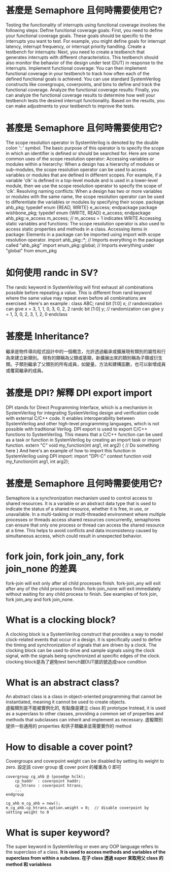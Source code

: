 # 甚麼是 Semaphore 且何時需要使用它?
  Testing the functionality of interrupts using functional coverage involves the following steps:
Define functional coverage goals: First, you need to define your functional coverage goals. These goals should be specific to the interrupts you want to test. For example, you might define goals for interrupt latency, interrupt frequency, or interrupt priority handling.
Create a testbench for interrupts: Next, you need to create a testbench that generates interrupts with different characteristics. This testbench should also monitor the behavior of the design under test (DUT) in response to the interrupts.
Implement functional coverage: You can then implement functional coverage in your testbench to track how often each of the defined functional goals is achieved. You can use standard SystemVerilog constructs like covergroups, coverpoints, and bins to define and track the functional coverage.
Analyze the functional coverage results: Finally, you can analyze the functional coverage results to determine how well your testbench tests the desired interrupt functionality. Based on the results, you can make adjustments to your testbench to improve the tests.

# 甚麼是 Semaphore 且何時需要使用它?
The scope resolution operator in SystemVerilog is denoted by the double colon '::' symbol. The basic purpose of this operator is to specify the scope in which an identifier is defined or should be searched for.
Here are some common uses of the scope resolution operator:
Accessing variables or modules within a hierarchy: When a design has a hierarchy of modules or sub-modules, the scope resolution operator can be used to access variables or modules that are defined in different scopes. For example, if a variable 'clk' is defined in a top-level module and is used in a lower-level module, then we use the scope resolution operator to specify the scope of 'clk'.
Resolving naming conflicts: When a design has two or more variables or modules with the same name, the scope resolution operator can be used to differentiate the variables or modules by specifying their scope.
package ahb_pkg;
	typedef enum {READ, WRITE} e_access;
endpackage
package wishbone_pkg;
	typedef enum {WRITE, READ} e_access;
endpackage
ahb_pkg::e_access 	m_access; 		// m_access = 1 indicates WRITE
Accessing static variables and functions: The scope resolution operator is also used to access static properties and methods in a class.
Accessing items in package: Elements in a package can be imported using import with scope resolution operator.
import ahb_pkg::*; 	 		// Imports everything in the package called "ahb_pkg"
import enum_pkg::global; 	// Imports everything under "global" from enum_pkg

# 如何使用 randc in SV?

The randc keyword in SystemVerilog will first exhaust all combinations possible before repeating a value. This is different from rand keyword where the same value may repeat even before all combinations are exercised.
Here's an example :
class ABC;
	rand 	bit [1:0] 	x; 		// randomization can give x = 3, 1, 1, 0, 3, 0, 2, 2
	randc 	bit [1:0] 	y; 		// randomization can give y = 1, 3, 0, 2, 3, 1, 2, 0
endclass

# 甚麼是 Inheritance?
繼承是物件導向程式設計中的一個概念，允許透過繼承或擴展現有類別的屬性和行為來建立新類別。
現有的類稱為父類或基類，新擴展出來的類別稱為子類或衍生類。子類別繼承了父類別的所有成員，如變量，方法和建構函數，也可以新增成員或覆寫繼承的成員。

# 甚麼是 DPI? 解釋 DPI export import
DPI stands for Direct Programming Interface, which is a mechanism in SystemVerilog for integrating SystemVerilog design and verification code with external C/C++ code. It enables interoperability between SystemVerilog and other high-level programming languages, which is not possible with traditional Verilog.
DPI export is used to export C/C++ functions to SystemVerilog. This means that a C/C++ function can be used as a task or function in SystemVerilog by creating an import task or import function.
extern "C" void my_function(int arg1, int arg2) {
	// Do something here
}
And here's an example of how to import this function in SystemVerilog using DPI import:
import "DPI-C" context function void my_function(int arg1, int arg2);

# 甚麼是 Semaphore 且何時需要使用它?
Semaphore is a synchronization mechanism used to control access to shared resources. It is a variable or an abstract data type that is used to indicate the status of a shared resource, whether it is free, in use, or unavailable.
In a multi-tasking or multi-threaded environment where multiple processes or threads access shared resources concurrently, semaphores can ensure that only one process or thread can access the shared resource at a time. This helps to avoid conflicts and data inconsistency caused by simultaneous access, which could result in unexpected behavior.

# fork join, fork join_any, fork join_none 的差異
fork-join will exit only after all child processes finish.
fork-join_any will exit after any of the child processes finish.
fork-join_none will exit immediately without waiting for any child process to finish.
See examples of fork join, fork join_any and fork join_none.

# What is a clocking block?
A clocking block is a SystemVerilog construct that provides a way to model clock-related events that occur in a design. It is specifically used to define the timing and synchronization of signals that are driven by a clock. The clocking block can be used to drive and sample signals using the clock signal, with the signals being synchronized at specific edges of the clock.
clocking block是為了避免test bench跟DUT搶訊號造成race condition

# What is an abstract class?
An abstract class is a class in object-oriented programming that cannot be instantiated, meaning it cannot be used to create objects.  
虛擬類別是不能被實例化的, 有點像是建立 class 的 prototype
Instead, it is used as a superclass to other classes, providing a common set of properties and methods that subclasses can inherit and implement as necessary.
虛擬類別提供一些通用的 properties 和供子類繼承並需要實作的 method

# How to disable a cover point?
Covergroups and coverpoint weight can be disabled by setting its weight to zero.	設定該 cover group 或 cover point 的權重為 0 即可
```
covergroup cg_ahb @ (posedge hclk);
	cp_haddr  : coverpoint haddr;
	cp_htrans : coverpoint htrans;
	...
endgroup

cg_ahb m_cg_ahb = new();
m_cg_ahb.cp_htrans.option.weight = 0;  // disable coverpoint by setting weight to 0
```

# What is super keyword?
The super keyword in SystemVerilog or even any OOP language refers to the superclass of a class. 
**It is used to access methods and variables of the superclass from within a subclass. 在子 class 透過 super 來取用父 class 的 method 和 variabless**

